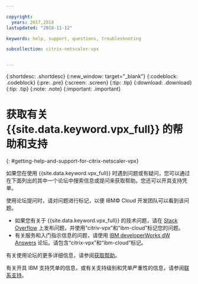 ```yaml
---

copyright:
  years: 2017,2018
lastupdated: "2018-11-12"

keywords: help, support, questions, troubleshooting

subcollection: citrix-netscaler-vpx


---
```


{:shortdesc: .shortdesc}
{:new_window: target="_blank"}
{:codeblock: .codeblock}
{:pre: .pre}
{:screen: .screen}
{:tip: .tip}
{:download: .download}
{:tip: .tip}
{:note: .note}
{:important: .important}

# 获取有关 {{site.data.keyword.vpx_full}} 的帮助和支持
{: #getting-help-and-support-for-citrix-netscaler-vpx}

如果您在使用 {{site.data.keyword.vpx_full}} 时遇到问题或有疑问，您可以通过在下面列出的其中一个论坛中搜索信息或提问来获取帮助。您还可以开具支持凭单。

使用论坛提问时，请对问题进行标记，以便 IBM© Cloud 开发团队可以看到该问题。

* 如果您有关于 {{site.data.keyword.vpx_full}} 的技术问题，请在 [Stack Overflow](https://stackoverflow.com/search?q=citrix-vpx+ibm-cloud) 上发布问题，并使用“citriv-vpx”和“ibm-cloud”标记您的问题。
* 有关服务和入门指示信息的问题，请使用 [IBM developerWorks dW Answers](https://developer.ibm.com/answers/topics/citrix-vpx.html?smartspace=ibm-cloud) 论坛。请包含“citrix-vpx”和“ibm-cloud”标记。

有关使用论坛的更多详细信息，请参阅[获取帮助](https://{DomainName}/docs/get-support?topic=get-support-using-avatar)。

有关开具 IBM 支持凭单的信息，或有关支持级别和凭单严重性的信息，请参阅[联系支持](/docs/get-support?topic=get-support-contacting-bluemix-support-dedicated-local)。
